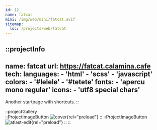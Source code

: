 ```yaml
---
id: 12
name: fatcat
mini: /img/web/mini/fatcat.avif
sitemap:
  loc: /projects/web/fatcat
---
```


::projectInfo
---
name: fatcat
url: https://fatcat.calamina.cafe
tech: 
    languages:
      - 'html'
      - 'scss'
      - 'javascript'
    colors:
      - '#lelele'
      - '#tetete'
    fonts:
      - 'apercu mono regular'
    icons:
      - 'utf8 special chars'
---
Another startpage with shortcuts.
::

::projectGallery  
  ::ProjectImageButton
    ![cover](/img/web/fatcat.avif){rel="preload"}
  ::
  ::ProjectImageButton
    ![atlast-edit](/img/web/fatcat/fatcat-alt.avif){rel="preload"}
  :: 
::

<!-- ::projectFeatures
- Search mimicking DuckDuckGo bangs, with instant results on several search engines,
- 4 different themes, each available in light or dark,
- A 'nsfw' button, toggling an additional category and marked links,
- Themes and nsfw state are stored in local storage for persistance
:: -->